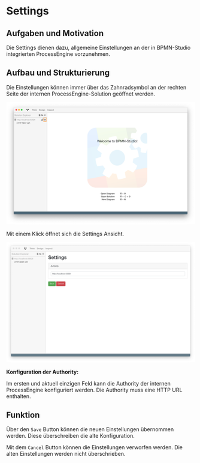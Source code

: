 # Settings

## Aufgaben und Motivation

Die Settings dienen dazu, allgemeine Einstellungen an der in BPMN-Studio
integrierten ProcessEngine vorzunehmen.

## Aufbau und Strukturierung

Die Einstellungen können immer über das Zahnradsymbol an der rechten Seite
der internen ProcessEngine-Solution geöffnet werden.

![Settings Aufruf](settings-open.png)

Mit einem Klick öffnet sich die Settings Ansicht.

![Settings](settings.png)

**Konfiguration der Authority:**

Im ersten und aktuell einzigen Feld kann die Authority der internen
ProcessEngine konfiguriert werden.
Die Authority muss eine HTTP URL enthalten.

## Funktion

Über den `Save` Button können die neuen Einstellungen übernommen werden. Diese
überschreiben die alte Konfiguration.

Mit dem `Cancel` Button können die Einstellungen verworfen werden. Die alten
Einstellungen werden nicht überschrieben.
